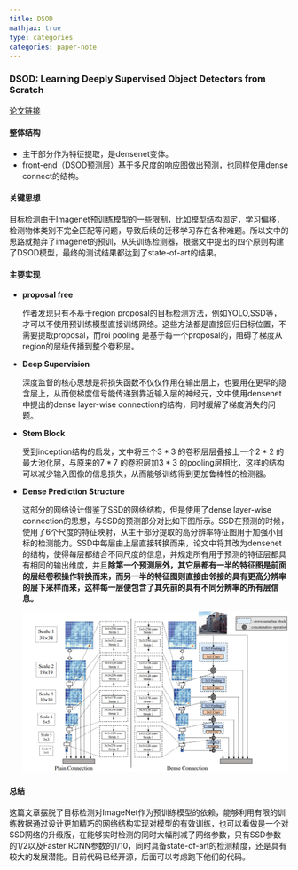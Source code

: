 ```yaml
---
title: DSOD
mathjax: true
type: categories
categories: paper-note
---
```

### DSOD: Learning Deeply Supervised Object Detectors from Scratch

[论文链接](http://cn.arxiv.org/pdf/1708.01241)

#### 整体结构
+ 主干部分作为特征提取，是densenet变体。
+ front-end（DSOD预测层）基于多尺度的响应图做出预测，也同样使用dense connect的结构。

#### 关键思想
  目标检测由于Imagenet预训练模型的一些限制，比如模型结构固定，学习偏移，检测物体类别不完全匹配等问题，导致后续的迁移学习存在各种难题。所以文中的思路就抛弃了imagenet的预训，从头训练检测器，根据文中提出的四个原则构建了DSOD模型，最终的测试结果都达到了state-of-art的结果。

#### 主要实现

+ **proposal free**

  作者发现只有不基于region proposal的目标检测方法，例如YOLO,SSD等，才可以不使用预训练模型直接训练网络。这些方法都是直接回归目标位置，不需要提取proposal，而roi pooling 是基于每一个proposal的，阻碍了梯度从region的层级传播到整个卷积层。

+ **Deep Supervision**

  深度监督的核心思想是将损失函数不仅仅作用在输出层上，也要用在更早的隐含层上，从而使梯度信号能传递到靠近输入层的神经元，文中使用densenet中提出的dense layer-wise connection的结构，同时缓解了梯度消失的问题。

+ **Stem Block**

  受到inception结构的启发，文中将三个$3*3$ 的卷积层层叠接上一个$2*2$ 的最大池化层，与原来的$7*7$ 的卷积层加$3*3$ 的pooling层相比，这样的结构可以减少输入图像的信息损失，从而能够训练得到更加鲁棒性的检测器。

+ **Dense Prediction Structure**

  这部分的网络设计借鉴了SSD的网络结构，但是使用了dense layer-wise connection的思想，与SSD的预测部分对比如下图所示。SSD在预测的时候，使用了6个尺度的特征映射，从主干部分提取的高分辨率特征图用于加强小目标的检测能力。SSD中每层由上层直接转换而来，论文中将其改为densenet的结构，使得每层都结合不同尺度的信息，并规定所有用于预测的特征层都具有相同的输出维度，并且**除第一个预测层外，其它层都有一半的特征图是前面的层经卷积操作转换而来，而另一半的特征图则直接由邻接的具有更高分辨率的层下采样而来，这样每一层便包含了其先前的具有不同分辨率的所有层信息。**

  <img src="https://raw.githubusercontent.com/Joker1994k/pic/master/DSOD.PNG" style="zoom:100%">

#### 总结

  这篇文章摆脱了目标检测对ImageNet作为预训练模型的依赖，能够利用有限的训练数据通过设计更加精巧的网络结构实现对模型的有效训练，也可以看做是一个对SSD网络的升级版，在能够实时检测的同时大幅削减了网络参数，只有SSD参数的1/2以及Faster RCNN参数的1/10，同时具备state-of-art的检测精度，还是具有较大的发展潜能。目前代码已经开源，后面可以考虑跑下他们的代码。
